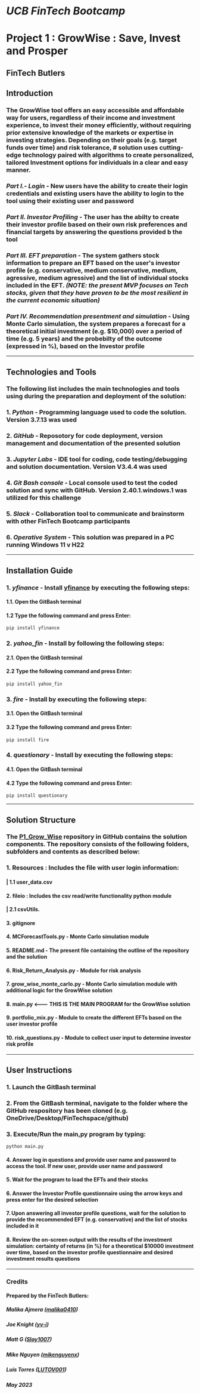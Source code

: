 # ***UCB FinTech Bootcamp***
# **Project 1 : GrowWise : Save, Invest and Prosper**
## **FinTech Butlers**
## **Introduction**

###  The GrowWise tool offers an easy accessible and affordable way for users, regardless of their income and investment experience, to invest their money efficiently, without requiring prior extensive knowledge of the markets or expertise in investing strategies. Depending on their goals (e.g. target funds over time)  and risk tolerance, # solution uses cutting-edge technology paired with algorithms to create personalized, tailored Investment options for individuals in a clear and easy manner.

### ***Part I.- Login*** - New users have the ability to create their login credentials and existing users have the ability to login to the tool using their existing user and password
### ***Part II. Investor Profiling*** - The user has the abilty to create their investor profile based on their own risk preferences and financial targets by answering the questions provided b the tool
### ***Part III. EFT preparation*** - The system gathers stock information to prepare an EFT based on the user's investor profile (e.g. conservative, medium conservative, medium, agressive, medium agressive) and the list of individual stocks included in the EFT. ***(NOTE: the present MVP focuses on Tech stocks, given that they have proven to be the most resilient in the current economic situation)***
### ***Part IV. Recommendation presentment and simulation*** - Using Monte Carlo simulation, the system prepares a forecast for a theoretical initial investment (e.g. $10,000) over a period of time (e.g. 5 years) and the probebilty of the outcome (expressed in %), based on the Investor profile
---
## **Technologies and Tools**

### The following list includes the main technologies and tools using during the preparation and deployment of the solution:
### 1. *Python* - Programming language used to code the solution. Version 3.7.13 was used
### 2. *GitHub* - Reposotory for code deployment, version management and documentation of the presented solution
### 3. *Jupyter Labs* - IDE tool for coding, code testing/debugging and solution documentation. Version V3.4.4 was used
### 4. *Git Bash console* - Local console used to test the coded solution and sync with GitHub. Version 2.40.1.windows.1 was utilized for this challenge
### 5. *Slack* - Collaboration tool to communicate and brainstorm with other FinTech Bootcamp participants
### 6. *Operative System* - This solution was prepared in a PC running Windows 11 v H22
---
## **Installation Guide**

### 1. *yfinance* - Install **[yfinance](https://pypi.org/project/yfinance/)** by executing the following steps:
#### 1.1. Open the GitBash terminal
#### 1.2 Type the following command and press Enter:
```python 
pip install yfinance
```
### 2. *yahoo_fin* - Install by following the following steps:
#### 2.1. Open the GitBash terminal
#### 2.2 Type the following command and press Enter:
```python 
pip install yahoo_fin
```
### 3. *fire* - Install by executing the following steps:
#### 3.1. Open the GitBash terminal
#### 3.2 Type the following command and press Enter:
```python 
pip install fire
```
### 4. *questionary* - Install by executing the following steps:
#### 4.1. Open the GitBash terminal
#### 4.2 Type the following command and press Enter:
```python 
pip install questionary
```
---
## **Solution Structure**

### The **[P1_Grow_Wise](https://github.com/LUTOV001/P1_Grow_Wise)** repository in GitHub contains the solution components. The repository consists of the following folders, subfolders and contents as described below:
 
###    1. Resources : Includes the file with user login information:
####     | 1.1 user_data.csv
####   2. fileio : Includes the csv read/write functionality python module
####     | 2.1 csvUtils.
####   3. gitignore 
####   4. MCForecastTools.py - Monte Carlo simulation module
####   5. README.md - The present file containing the outline of the repository and the solution
####   6. Risk_Return_Analysis.py - Module for risk analysis
####   7. grow_wise_monte_carlo.py - Monte Carlo simulation module with additional logic for the GrowWise solution
####   8. main.py <--- THIS IS THE MAIN PROGRAM for the GrowWise solution
####   9. portfolio_mix.py - Module to create the different EFTs based on the user investor profile
####   10. risk_questions.py - Module to collect user input to determine investor risk profile
---
## **User Instructions**

### 1. Launch the GitBash terminal
### 2. From the GitBash terminal, navigate to the folder where the GitHub respository has been cloned (e.g. OneDrive/Desktop/FinTechspace/github)
### 3. Execute/Run the main,py program by typing:
```
python main.py
```
#### 4. Answer log in questions and provide user name and password to access the tool. If new user, provide user name and password
#### 5. Wait for the program to load the EFTs and their stocks
#### 6. Answer the Investor Profile questionnaire using the arrow keys and press enter for the desired selection
#### 7. Upon answering all investor profile questions, wait for the solution to provide the recommended EFT (e.g. conservative) and the list of stocks included in it
#### 8. Review the on-screen output with the results of the investment simulation: certainty of returns (in %) for a theoretical $10000 investment over time, based on the investor profile questionnaire and desired investment results questions
---
### **Credits**

#### Prepared by the FinTech Butlers:
#####   Malika Ajmera ([malika0410](https://github.com/malika0410))
#####   Joe Knight ([yv-i](https://github.com/yv-i))
#####   Matt G ([Slay1007](https://github.com/Slay1007))
#####   Mike Nguyen ([mikenguyenx](https://github.com/mikenguyenx))
#####   Luis Torres ([LUTOV001](https://github.com/LUTOV001))
#### 
##### May 2023